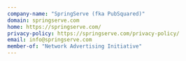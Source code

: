 ```yaml
---
company-name: "SpringServe (fka PubSquared)"
domain: springserve.com
home: https://springserve.com/
privacy-policy: https://springserve.com/privacy-policy/
email: info@springserve.com
member-of: "Network Advertising Initiative"
---
```




